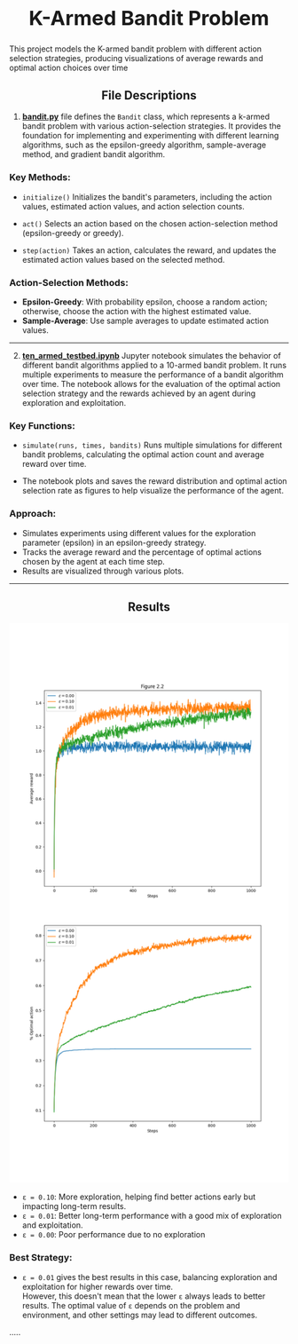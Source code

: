 <h1 align="center" style="font-size: 36px;">K-Armed Bandit Problem </h1>
This project models the K-armed bandit problem with different action selection strategies, producing visualizations of average rewards and optimal action choices over time

<h2 align="center"><strong>File Descriptions</strong></h2>

1. [**bandit.py**](https://github.com/MariHovhannisyan/ReinforcementLearning/blob/master/ten-armed-testbed/src/bandit.py)  file defines the `Bandit` class, which represents a k-armed bandit problem with various action-selection strategies. It provides the foundation for implementing and experimenting with different learning algorithms, such as the epsilon-greedy algorithm, sample-average method, and gradient bandit algorithm.

### Key Methods:
- `initialize()`
  Initializes the bandit's parameters, including the action values, estimated action values, and action selection counts.

- `act()`
  Selects an action based on the chosen action-selection method (epsilon-greedy or greedy).

- `step(action)`
  Takes an action, calculates the reward, and updates the estimated action values based on the selected method.

### Action-Selection Methods:
- **Epsilon-Greedy**: With probability epsilon, choose a random action; otherwise, choose the action with the highest estimated value.
- **Sample-Average**: Use sample averages to update estimated action values.
---

2. [**ten_armed_testbed.ipynb**](https://github.com/MariHovhannisyan/ReinforcementLearning/blob/master/ten-armed-testbed/notebooks/ten_armed_testbed.ipynb) Jupyter notebook simulates the behavior of different bandit algorithms applied to a 10-armed bandit problem. It runs multiple experiments to measure the performance of a bandit algorithm over time. The notebook allows for the evaluation of the optimal action selection strategy and the rewards achieved by an agent during exploration and exploitation.

### Key Functions:
- `simulate(runs, times, bandits)`
  Runs multiple simulations for different bandit problems, calculating the optimal action count and average reward over time.

- The notebook plots and saves the reward distribution and optimal action selection rate as figures to help visualize the performance of the agent.

### Approach:
- Simulates experiments using different values for the exploration parameter (epsilon) in an epsilon-greedy strategy.
- Tracks the average reward and the percentage of optimal actions chosen by the agent at each time step.
- Results are visualized through various plots.

---
<h2 align="center"><strong>Results</strong></h2>

![Figure 2.2](https://raw.githubusercontent.com/MariHovhannisyan/ReinforcementLearning/master/ten-armed-testbed/generated_images/figure_2_2.png)

* `ε = 0.10`: More exploration, helping find better actions early but impacting long-term results.
* `ε = 0.01`: Better long-term performance with a good mix of exploration and exploitation.
* `ε = 0.00`: Poor performance due to no exploration

### Best Strategy:

* `ε = 0.01` gives the best results in this case, balancing exploration and exploitation for higher rewards over time.  
However, this doesn't mean that the lower `ε` always leads to better results. The optimal value of `ε` depends on the problem and environment, and other settings may lead to different outcomes.



.....